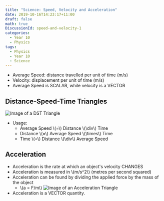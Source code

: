 ```yaml
---
title: "Science: Speed, Velocity and Acceleration"
date: 2019-10-16T14:23:17+11:00
draft: false
math: true
DiscussionId: speed-and-velocity-1
categories:
  - Year 10
  - Physics
tags:
  - Physics
  - Year 10
  - Science
---
```

- Average Speed: distance travelled per unit of time (m/s)
- Velocity: displacement per unit of time (m/s)
- Average Speed is SCALAR, while velocity is a VECTOR
## Distance-Speed-Time Triangles
![Image of a DST Triangle](https://csec-cdn.intranet.pw/schoolnotes.intranet.pw/distance_speed_time_triangle.png)
- Usage:
  - Average Speed \\(=\\) Distance \\(\div\\) Time
  - Distance \\(=\\) Average Speed \\(\times\\) Time
  - Time \\(=\\) Distance \\(\div\\) Average Speed
## Acceleration
- Acceleration is the rate at which an object's velocity CHANGES
- Acceleration is measured in \\(m/s^2\\) (metres per second squared)
- Acceleration can be found by dividing the applied force by the mass of the object
  - \\(a = F/m\\)
![Image of an Acceleration Triangle](https://csec-cdn.intranet.pw/schoolnotes.intranet.pw/acceleration_triangle.png)
- Acceleration is a VECTOR quantity.
